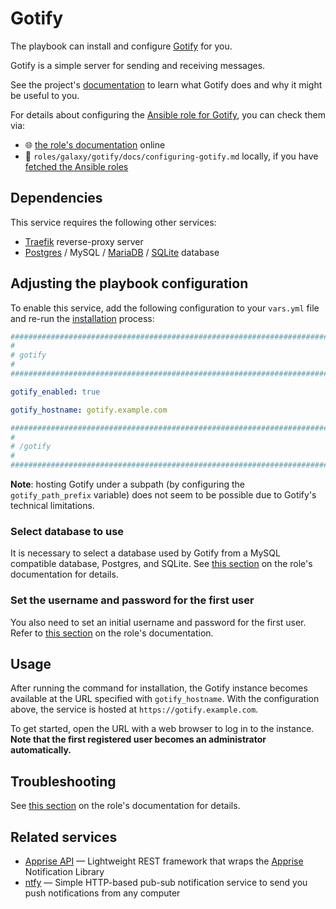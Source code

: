 <!--
SPDX-FileCopyrightText: 2020 - 2024 MDAD project contributors
SPDX-FileCopyrightText: 2020 - 2024 Slavi Pantaleev
SPDX-FileCopyrightText: 2020 Aaron Raimist
SPDX-FileCopyrightText: 2020 Chris van Dijk
SPDX-FileCopyrightText: 2020 Dominik Zajac
SPDX-FileCopyrightText: 2020 Mickaël Cornière
SPDX-FileCopyrightText: 2022 François Darveau
SPDX-FileCopyrightText: 2022 Julian Foad
SPDX-FileCopyrightText: 2022 Warren Bailey
SPDX-FileCopyrightText: 2023 Antonis Christofides
SPDX-FileCopyrightText: 2023 Felix Stupp
SPDX-FileCopyrightText: 2023 Julian-Samuel Gebühr
SPDX-FileCopyrightText: 2023 Pierre 'McFly' Marty
SPDX-FileCopyrightText: 2024 Thomas Miceli
SPDX-FileCopyrightText: 2024 - 2025 Suguru Hirahara

SPDX-License-Identifier: AGPL-3.0-or-later
-->

# Gotify

The playbook can install and configure [Gotify](https://gotify.net) for you.

Gotify is a simple server for sending and receiving messages.

See the project's [documentation](https://gotify.net/docs/) to learn what Gotify does and why it might be useful to you.

For details about configuring the [Ansible role for Gotify](https://codeberg.org/acioustick/ansible-role-gotify), you can check them via:
- 🌐 [the role's documentation](https://codeberg.org/acioustick/ansible-role-gotify/src/branch/master/docs/configuring-gotify.md) online
- 📁 `roles/galaxy/gotify/docs/configuring-gotify.md` locally, if you have [fetched the Ansible roles](../installing.md)

## Dependencies

This service requires the following other services:

- [Traefik](traefik.md) reverse-proxy server
- [Postgres](postgres.md) / MySQL / [MariaDB](mariadb.md) / [SQLite](https://www.sqlite.org/) database

## Adjusting the playbook configuration

To enable this service, add the following configuration to your `vars.yml` file and re-run the [installation](../installing.md) process:

```yaml
########################################################################
#                                                                      #
# gotify                                                               #
#                                                                      #
########################################################################

gotify_enabled: true

gotify_hostname: gotify.example.com

########################################################################
#                                                                      #
# /gotify                                                              #
#                                                                      #
########################################################################
```

**Note**: hosting Gotify under a subpath (by configuring the `gotify_path_prefix` variable) does not seem to be possible due to Gotify's technical limitations.

### Select database to use

It is necessary to select a database used by Gotify from a MySQL compatible database, Postgres, and SQLite. See [this section](https://codeberg.org/acioustick/ansible-role-gotify/src/branch/master/docs/configuring-gotify.md#specify-database) on the role's documentation for details.

### Set the username and password for the first user

You also need to set an initial username and password for the first user. Refer to [this section](https://codeberg.org/acioustick/ansible-role-gotify/src/branch/master/docs/configuring-gotify.md#specify-username-and-password-for-the-first-user) on the role's documentation.

## Usage

After running the command for installation, the Gotify instance becomes available at the URL specified with `gotify_hostname`. With the configuration above, the service is hosted at `https://gotify.example.com`.

To get started, open the URL with a web browser to log in to the instance. **Note that the first registered user becomes an administrator automatically.**

## Troubleshooting

See [this section](https://codeberg.org/acioustick/ansible-role-gotify/src/branch/master/docs/configuring-gotify.md#troubleshooting) on the role's documentation for details.

## Related services

- [Apprise API](apprise.md) — Lightweight REST framework that wraps the [Apprise](https://github.com/caronc/apprise) Notification Library
- [ntfy](ntfy.md) — Simple HTTP-based pub-sub notification service to send you push notifications from any computer
